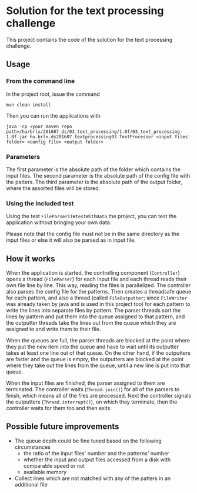 # Solution for the text processing challenge

This project contains the code of the solution for the text processing challenge.

## Usage

### From the command line

In the project root, issue the command
```
mvn clean install
```
Then you can run the applications with
```
java -cp <your maven repo path>/hu/brlx/201607_ds/03_text_processing/1.0f/03_text_processing-1.0f.jar hu.brlx.ds201607.textprocessing03.TextProcessor <input files' folder> <config file> <output folder>
```

### Parameters

The first parameter is the absolute path of the folder which contains the input files.
The second parameter is the absolute path of the config file with the patters.
The third parameter is the absolute path of the output folder, where the assorted files will be stored.

### Using the included test

Using the test `FileParserIT#testWithData` the project, you can test the application without bringing your own data.

Please note that the config file must not be in the same directory as the input files or else it will also be parsed as in input file.

## How it works

When the application is started, the controlling component (`Controller`) opens a thread (`FileParser`) for each input file and each thread reads their own file line by line. This way, reading the files is parallelized.
The controller also parses the config file for the patterns. Then creates a threadsafe queue for each pattern, and also a thread (called `FileOutputter`; since `FileWriter` was already taken by java and is used in this project too) for each pattern to write the lines into separate files by pattern.
The parser threads sort the lines by pattern and put them into the queue assigned to that pattern, and the outputter threads take the lines out from the queue which they are assigned to and write them to their file.

When the queues are full, the parser threads are blocked at the point where they put the new item into the queue and have to wait until its outputter takes at least one line out of that queue.
On the other hand, if the outputters are faster and the queue is empty, the outputters are blocked at the point where they take out the lines from the queue, until a new line is put into that queue.

When the input files are finished, the parser assigned to them are terminated. The controller waits (`Thread.join()`) for all of the parsers to finish, which means all of the files are processed. Next the controller signals the outputters (`Thread.interrupt()`), on which they terminate, then the controller  waits for them too and then exits.

## Possible future improvements

* The queue depth could be fine tuned based on the following circumstances
    * the ratio of the input files' number and the patterns' number
    * whether the input and output files accessed from a disk with comparable speed or not
    * available memory
* Collect lines which are not matched with any of the patters in an additional file

